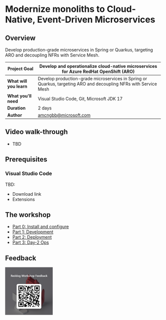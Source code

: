 # Modernize monoliths to Cloud-Native, Event-Driven Microservices

## Overview

Develop production-grade microservices in Spring or Quarkus, targeting ARO and decoupling NFRs with Service Mesh.

| **Project Goal**        | Develop and operationalize cloud-native microservices for Azure RedHat OpenShift (ARO) |
| ----------------------- | ------------------------------------------------------------ |
| **What will you learn** | Develop production-grade microservices in Spring or Quarkus, targeting ARO and decoupling NFRs with Service Mesh |
| **What you'll need**    | Visual Studio Code, Git, Microsoft JDK 17                    |
| **Duration**            | 2 days                                                       |
| **Author**              | amcngbb@microsoft.com                                        |

## Video walk-through

- TBD

## Prerequisites

### Visual Studio Code

TBD:

- Download link
- Extensions

## The workshop

- [Part 0: Install and configure](./0-setup.md)
- [Part 1: Development](./dev.md)
- [Part 2: Deployment](./deploy.md)
- [Part 3: Day-2 Ops](./day2.md)

## Feedback



<img src="../QRCode for Reddog Workshop Feedback.png" alt="QRCode for Reddog Workshop Feedback" style="zoom:15%;" />